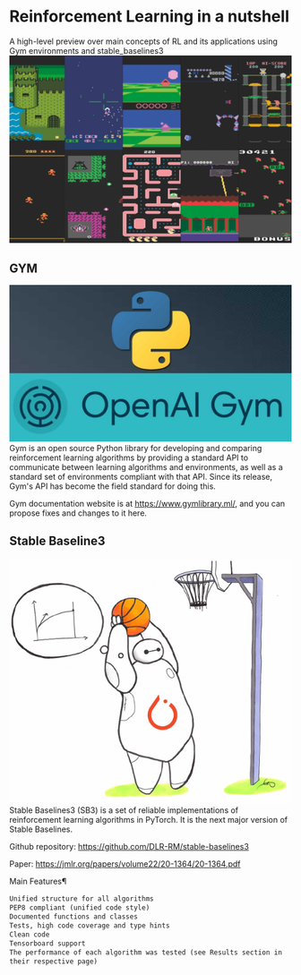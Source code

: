# Reinforcement Learning in a nutshell
A high-level preview over main concepts of RL and its applications using Gym environments and stable_baselines3
![alt text](https://github.com/EssamMohamedAbo-ElMkarem/Reinforcement-Learning-in-a-nutshell/blob/main/images/envs.png)


## GYM

![alt text](https://github.com/EssamMohamedAbo-ElMkarem/Reinforcement-Learning-in-a-nutshell/blob/main/images/gym.jpg)
Gym is an open source Python library for developing and comparing reinforcement learning algorithms by providing a standard API to communicate between learning algorithms and environments, as well as a standard set of environments compliant with that API. Since its release, Gym's API has become the field standard for doing this.

Gym documentation website is at https://www.gymlibrary.ml/, and you can propose fixes and changes to it here.

## Stable Baseline3
![alt text](https://github.com/EssamMohamedAbo-ElMkarem/Reinforcement-Learning-in-a-nutshell/blob/main/images/stable.png)
Stable Baselines3 (SB3) is a set of reliable implementations of reinforcement learning algorithms in PyTorch. It is the next major version of Stable Baselines.

Github repository: https://github.com/DLR-RM/stable-baselines3

Paper: https://jmlr.org/papers/volume22/20-1364/20-1364.pdf

Main Features¶

    Unified structure for all algorithms
    PEP8 compliant (unified code style)
    Documented functions and classes
    Tests, high code coverage and type hints
    Clean code
    Tensorboard support
    The performance of each algorithm was tested (see Results section in their respective page)
